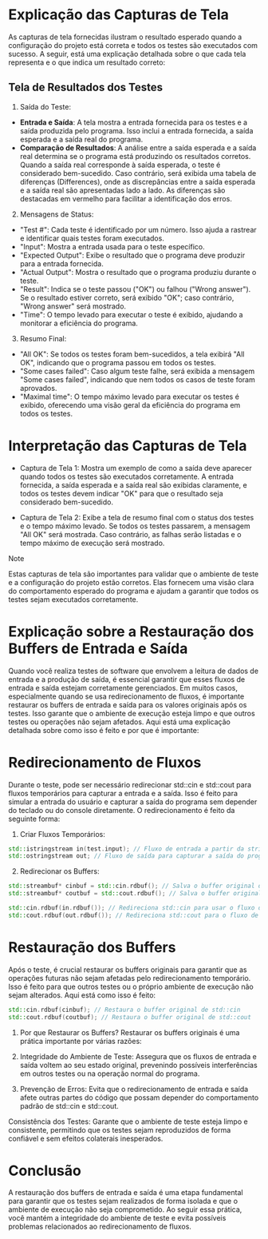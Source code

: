 # Explicação das Capturas de Tela
As capturas de tela fornecidas ilustram o resultado esperado quando a configuração do projeto está correta e todos os testes são executados com sucesso. A seguir, está uma explicação detalhada sobre o que cada tela representa e o que indica um resultado correto:

## Tela de Resultados dos Testes
1. Saída do Teste:

* **Entrada e Saída**: A tela mostra a entrada fornecida para os testes e a saída produzida pelo programa. Isso inclui a entrada fornecida, a saída esperada e a saída real do programa.
* **Comparação de Resultados**: A análise entre a saída esperada e a saída real determina se o programa está produzindo os resultados corretos. Quando a saída real corresponde à saída esperada, o teste é considerado bem-sucedido. Caso contrário, será exibida uma tabela de diferenças (Differences), onde as discrepâncias entre a saída esperada e a saída real são apresentadas lado a lado. As diferenças são destacadas em vermelho para facilitar a identificação dos erros.
2. Mensagens de Status:

* "Test #": Cada teste é identificado por um número. Isso ajuda a rastrear e identificar quais testes foram executados.
* "Input": Mostra a entrada usada para o teste específico.
* "Expected Output": Exibe o resultado que o programa deve produzir para a entrada fornecida.
* "Actual Output": Mostra o resultado que o programa produziu durante o teste.
* "Result": Indica se o teste passou ("OK") ou falhou ("Wrong answer"). Se o resultado estiver correto, será exibido "OK"; caso contrário, "Wrong answer" será mostrado.
* "Time": O tempo levado para executar o teste é exibido, ajudando a monitorar a eficiência do programa.
  
3. Resumo Final:

* "All OK": Se todos os testes foram bem-sucedidos, a tela exibirá "All OK", indicando que o programa passou em todos os testes.
* "Some cases failed": Caso algum teste falhe, será exibida a mensagem "Some cases failed", indicando que nem todos os casos de teste foram aprovados.
* "Maximal time": O tempo máximo levado para executar os testes é exibido, oferecendo uma visão geral da eficiência do programa em todos os testes.

# Interpretação das Capturas de Tela
* Captura de Tela 1: Mostra um exemplo de como a saída deve aparecer quando todos os testes são executados corretamente. A entrada fornecida, a saída esperada e a saída real são exibidas claramente, e todos os testes devem indicar "OK" para que o resultado seja considerado bem-sucedido.

* Captura de Tela 2: Exibe a tela de resumo final com o status dos testes e o tempo máximo levado. Se todos os testes passarem, a mensagem "All OK" será mostrada. Caso contrário, as falhas serão listadas e o tempo máximo de execução será mostrado.

> [!NOTE]
> Estas capturas de tela são importantes para validar que o ambiente de teste e a configuração do projeto estão corretos. Elas fornecem uma visão clara do comportamento esperado do programa e ajudam a garantir que todos os testes sejam executados corretamente.


# Explicação sobre a Restauração dos Buffers de Entrada e Saída
Quando você realiza testes de software que envolvem a leitura de dados de entrada e a produção de saída, é essencial garantir que esses fluxos de entrada e saída estejam corretamente gerenciados. Em muitos casos, especialmente quando se usa redirecionamento de fluxos, é importante restaurar os buffers de entrada e saída para os valores originais após os testes. Isso garante que o ambiente de execução esteja limpo e que outros testes ou operações não sejam afetados. Aqui está uma explicação detalhada sobre como isso é feito e por que é importante:

# Redirecionamento de Fluxos
Durante o teste, pode ser necessário redirecionar std::cin e std::cout para fluxos temporários para capturar a entrada e a saída. Isso é feito para simular a entrada do usuário e capturar a saída do programa sem depender do teclado ou do console diretamente. O redirecionamento é feito da seguinte forma:

1. Criar Fluxos Temporários:

```cpp
std::istringstream in(test.input); // Fluxo de entrada a partir da string test.input
std::ostringstream out; // Fluxo de saída para capturar a saída do programa
```

2. Redirecionar os Buffers:

```cpp
std::streambuf* cinbuf = std::cin.rdbuf(); // Salva o buffer original de std::cin
std::streambuf* coutbuf = std::cout.rdbuf(); // Salva o buffer original de std::cout

std::cin.rdbuf(in.rdbuf()); // Redireciona std::cin para usar o fluxo de entrada
std::cout.rdbuf(out.rdbuf()); // Redireciona std::cout para o fluxo de saída
```

# Restauração dos Buffers
Após o teste, é crucial restaurar os buffers originais para garantir que as operações futuras não sejam afetadas pelo redirecionamento temporário. Isso é feito para que outros testes ou o próprio ambiente de execução não sejam alterados. Aqui está como isso é feito:

```cpp
std::cin.rdbuf(cinbuf); // Restaura o buffer original de std::cin
std::cout.rdbuf(coutbuf); // Restaura o buffer original de std::cout
```
1. Por que Restaurar os Buffers?
Restaurar os buffers originais é uma prática importante por várias razões:

2. Integridade do Ambiente de Teste:
Assegura que os fluxos de entrada e saída voltem ao seu estado original, prevenindo possíveis interferências em outros testes ou na operação normal do programa.

4. Prevenção de Erros:
Evita que o redirecionamento de entrada e saída afete outras partes do código que possam depender do comportamento padrão de std::cin e std::cout.

Consistência dos Testes: Garante que o ambiente de teste esteja limpo e consistente, permitindo que os testes sejam reproduzidos de forma confiável e sem efeitos colaterais inesperados.

# Conclusão
A restauração dos buffers de entrada e saída é uma etapa fundamental para garantir que os testes sejam realizados de forma isolada e que o ambiente de execução não seja comprometido. Ao seguir essa prática, você mantém a integridade do ambiente de teste e evita possíveis problemas relacionados ao redirecionamento de fluxos.

